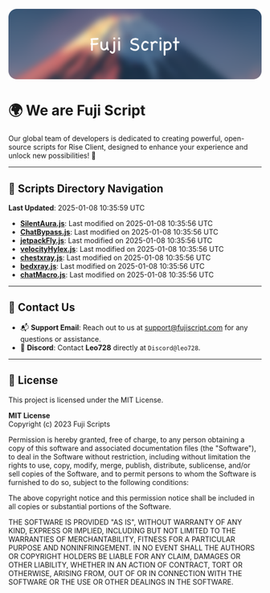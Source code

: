 ![Banner](.github/b.webp)

# 🌍 **We are Fuji Script**

Our global team of developers is dedicated to creating powerful, open-source scripts for Rise Client, designed to enhance your experience and unlock new possibilities! 🌟

---
<!-- SCRIPTS_NAVIGATION_START -->
## 📂 **Scripts Directory Navigation**

**Last Updated**: 2025-01-08 10:35:59 UTC

- **[SilentAura.js](scripts/SilentAura.js)**: Last modified on 2025-01-08 10:35:56 UTC
- **[ChatBypass.js](scripts/ChatBypass.js)**: Last modified on 2025-01-08 10:35:56 UTC
- **[jetpackFly.js](scripts/jetpackFly.js)**: Last modified on 2025-01-08 10:35:56 UTC
- **[velocityHylex.js](scripts/velocityHylex.js)**: Last modified on 2025-01-08 10:35:56 UTC
- **[chestxray.js](scripts/chestxray.js)**: Last modified on 2025-01-08 10:35:56 UTC
- **[bedxray.js](scripts/bedxray.js)**: Last modified on 2025-01-08 10:35:56 UTC
- **[chatMacro.js](scripts/chatMacro.js)**: Last modified on 2025-01-08 10:35:56 UTC

<!-- SCRIPTS_NAVIGATION_END -->

---

## 💬 **Contact Us**  
- 📬 **Support Email**: Reach out to us at [support@fujiscript.com](mailto:support@fujiscript.com) for any questions or assistance.  
- 💬 **Discord**: Contact **Leo728** directly at `Discord@leo728`.

---

## 📜 **License**

This project is licensed under the MIT License.  

**MIT License**  
Copyright (c) 2023 Fuji Scripts  

Permission is hereby granted, free of charge, to any person obtaining a copy of this software and associated documentation files (the "Software"), to deal in the Software without restriction, including without limitation the rights to use, copy, modify, merge, publish, distribute, sublicense, and/or sell copies of the Software, and to permit persons to whom the Software is furnished to do so, subject to the following conditions:  

The above copyright notice and this permission notice shall be included in all copies or substantial portions of the Software.  

THE SOFTWARE IS PROVIDED "AS IS", WITHOUT WARRANTY OF ANY KIND, EXPRESS OR IMPLIED, INCLUDING BUT NOT LIMITED TO THE WARRANTIES OF MERCHANTABILITY, FITNESS FOR A PARTICULAR PURPOSE AND NONINFRINGEMENT. IN NO EVENT SHALL THE AUTHORS OR COPYRIGHT HOLDERS BE LIABLE FOR ANY CLAIM, DAMAGES OR OTHER LIABILITY, WHETHER IN AN ACTION OF CONTRACT, TORT OR OTHERWISE, ARISING FROM, OUT OF OR IN CONNECTION WITH THE SOFTWARE OR THE USE OR OTHER DEALINGS IN THE SOFTWARE.  
